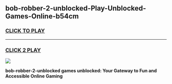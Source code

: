 
## bob-robber-2-unblocked-Play-Unblocked-Games-Online-b54cm
<h3>
<a href="https://premium76.site?title=bob-robber-2-unblocked&ref=25A">CLICK TO PLAY</a></h3>
<hr>

<h3>
<a href="https://premium76.site?title=bob-robber-2-unblocked&ref=25A">CLICK 2 PLAY</a>
  
</h3>

<a href="https://premium76.site?title=bob-robber-2-unblocked&ref=25A"><img src="https://clearcache.store/games.png"></a>


**bob-robber-2-unblocked games unblocked: Your Gateway to Fun and Accessible Online Gaming**
